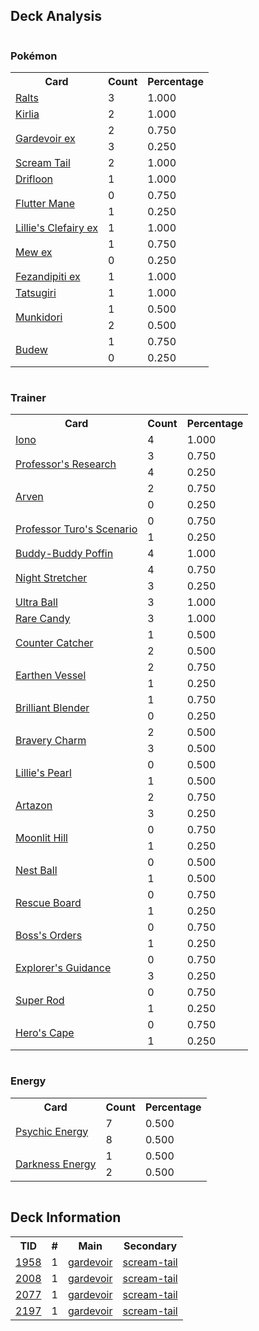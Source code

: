 
## Deck Analysis

<div style="display: flex; flex-wrap: wrap;">
<div style="flex: 1; margin-right: 10px;">
<h3>Pokémon</h3><table><tr><th>Card</th><th>Count</th><th>Percentage</th></tr><tr><td rowspan='1'><a href='https://limitlesstcg.com/cards/SVI/84'>Ralts</a></td><td>3</td><td>1.000</td></tr><tr><td rowspan='1'><a href='https://limitlesstcg.com/cards/SVI/85'>Kirlia</a></td><td>2</td><td>1.000</td></tr><tr><td rowspan='2'><a href='https://limitlesstcg.com/cards/SVI/86'>Gardevoir ex</a></td><td>2</td><td>0.750</td></tr><tr><td>3</td><td>0.250</td></tr><tr><td rowspan='1'><a href='https://limitlesstcg.com/cards/PAR/86'>Scream Tail</a></td><td>2</td><td>1.000</td></tr><tr><td rowspan='1'><a href='https://limitlesstcg.com/cards/SVI/89'>Drifloon</a></td><td>1</td><td>1.000</td></tr><tr><td rowspan='2'><a href='https://limitlesstcg.com/cards/TEF/78'>Flutter Mane</a></td><td>0</td><td>0.750</td></tr><tr><td>1</td><td>0.250</td></tr><tr><td rowspan='1'><a href='https://limitlesstcg.com/cards/jp/SV9/33?translate=en'>Lillie's Clefairy ex</a></td><td>1</td><td>1.000</td></tr><tr><td rowspan='2'><a href='https://limitlesstcg.com/cards/MEW/151'>Mew ex</a></td><td>1</td><td>0.750</td></tr><tr><td>0</td><td>0.250</td></tr><tr><td rowspan='1'><a href='https://limitlesstcg.com/cards/SFA/38'>Fezandipiti ex</a></td><td>1</td><td>1.000</td></tr><tr><td rowspan='1'><a href='https://limitlesstcg.com/cards/TWM/131'>Tatsugiri</a></td><td>1</td><td>1.000</td></tr><tr><td rowspan='2'><a href='https://limitlesstcg.com/cards/TWM/95'>Munkidori</a></td><td>1</td><td>0.500</td></tr><tr><td>2</td><td>0.500</td></tr><tr><td rowspan='2'><a href='https://limitlesstcg.com/cards/PRE/4'>Budew</a></td><td>1</td><td>0.750</td></tr><tr><td>0</td><td>0.250</td></tr></table>
</div><div style='flex: 1; margin-right: 10px;'><h3>Trainer</h3><table><tr><th>Card</th><th>Count</th><th>Percentage</th></tr><tr><td rowspan='1'><a href='https://limitlesstcg.com/cards/PAL/185'>Iono</a></td><td>4</td><td>1.000</td></tr><tr><td rowspan='2'><a href='https://limitlesstcg.com/cards/SVI/189'>Professor's Research</a></td><td>3</td><td>0.750</td></tr><tr><td>4</td><td>0.250</td></tr><tr><td rowspan='2'><a href='https://limitlesstcg.com/cards/OBF/186'>Arven</a></td><td>2</td><td>0.750</td></tr><tr><td>0</td><td>0.250</td></tr><tr><td rowspan='2'><a href='https://limitlesstcg.com/cards/PAR/171'>Professor Turo's Scenario</a></td><td>0</td><td>0.750</td></tr><tr><td>1</td><td>0.250</td></tr><tr><td rowspan='1'><a href='https://limitlesstcg.com/cards/TEF/144'>Buddy-Buddy Poffin</a></td><td>4</td><td>1.000</td></tr><tr><td rowspan='2'><a href='https://limitlesstcg.com/cards/SFA/61'>Night Stretcher</a></td><td>4</td><td>0.750</td></tr><tr><td>3</td><td>0.250</td></tr><tr><td rowspan='1'><a href='https://limitlesstcg.com/cards/SVI/196'>Ultra Ball</a></td><td>3</td><td>1.000</td></tr><tr><td rowspan='1'><a href='https://limitlesstcg.com/cards/SVI/191'>Rare Candy</a></td><td>3</td><td>1.000</td></tr><tr><td rowspan='2'><a href='https://limitlesstcg.com/cards/PAR/160'>Counter Catcher</a></td><td>1</td><td>0.500</td></tr><tr><td>2</td><td>0.500</td></tr><tr><td rowspan='2'><a href='https://limitlesstcg.com/cards/PAR/163'>Earthen Vessel</a></td><td>2</td><td>0.750</td></tr><tr><td>1</td><td>0.250</td></tr><tr><td rowspan='2'><a href='https://limitlesstcg.com/cards/SSP/164'>Brilliant Blender</a></td><td>1</td><td>0.750</td></tr><tr><td>0</td><td>0.250</td></tr><tr><td rowspan='2'><a href='https://limitlesstcg.com/cards/PAL/173'>Bravery Charm</a></td><td>2</td><td>0.500</td></tr><tr><td>3</td><td>0.500</td></tr><tr><td rowspan='2'><a href='https://limitlesstcg.com/cards/jp/SV9/93?translate=en'>Lillie's Pearl</a></td><td>0</td><td>0.500</td></tr><tr><td>1</td><td>0.500</td></tr><tr><td rowspan='2'><a href='https://limitlesstcg.com/cards/PAL/171'>Artazon</a></td><td>2</td><td>0.750</td></tr><tr><td>3</td><td>0.250</td></tr><tr><td rowspan='2'><a href='https://limitlesstcg.com/cards/PAF/81'>Moonlit Hill</a></td><td>0</td><td>0.750</td></tr><tr><td>1</td><td>0.250</td></tr><tr><td rowspan='2'><a href='https://limitlesstcg.com/cards/SVI/181'>Nest Ball</a></td><td>0</td><td>0.500</td></tr><tr><td>1</td><td>0.500</td></tr><tr><td rowspan='2'><a href='https://limitlesstcg.com/cards/TEF/159'>Rescue Board</a></td><td>0</td><td>0.750</td></tr><tr><td>1</td><td>0.250</td></tr><tr><td rowspan='2'><a href='https://limitlesstcg.com/cards/PAL/172'>Boss's Orders</a></td><td>0</td><td>0.750</td></tr><tr><td>1</td><td>0.250</td></tr><tr><td rowspan='2'><a href='https://limitlesstcg.com/cards/TEF/147'>Explorer's Guidance</a></td><td>0</td><td>0.750</td></tr><tr><td>3</td><td>0.250</td></tr><tr><td rowspan='2'><a href='https://limitlesstcg.com/cards/PAL/188'>Super Rod</a></td><td>0</td><td>0.750</td></tr><tr><td>1</td><td>0.250</td></tr><tr><td rowspan='2'><a href='https://limitlesstcg.com/cards/TEF/152'>Hero's Cape</a></td><td>0</td><td>0.750</td></tr><tr><td>1</td><td>0.250</td></tr></table>
</div><div style='flex: 1; margin-right: 10px;'><h3>Energy</h3><table><tr><th>Card</th><th>Count</th><th>Percentage</th></tr><tr><td rowspan='2'><a href='https://limitlesstcg.com/cards/SVE/13'>Psychic Energy</a></td><td>7</td><td>0.500</td></tr><tr><td>8</td><td>0.500</td></tr><tr><td rowspan='2'><a href='https://limitlesstcg.com/cards/SVE/15'>Darkness Energy</a></td><td>1</td><td>0.500</td></tr><tr><td>2</td><td>0.500</td></tr></table>
</div></div>

## Deck Information

<table>
<tr><th>TID</th><th>#</th><th>Main</th><th>Secondary</th></tr>
<tr><td><a href='https://limitlesstcg.com/tournaments/jp/1958'>1958</a></td><td>1</td><td><a href='https://limitlesstcg.com/decks/list/jp/29148'>gardevoir</a></td><td><a href='https://limitlesstcg.com/decks/list/jp/29148'>scream-tail</a></td></tr><tr><td><a href='https://limitlesstcg.com/tournaments/jp/2008'>2008</a></td><td>1</td><td><a href='https://limitlesstcg.com/decks/list/jp/29944'>gardevoir</a></td><td><a href='https://limitlesstcg.com/decks/list/jp/29944'>scream-tail</a></td></tr><tr><td><a href='https://limitlesstcg.com/tournaments/jp/2077'>2077</a></td><td>1</td><td><a href='https://limitlesstcg.com/decks/list/jp/31021'>gardevoir</a></td><td><a href='https://limitlesstcg.com/decks/list/jp/31021'>scream-tail</a></td></tr><tr><td><a href='https://limitlesstcg.com/tournaments/jp/2197'>2197</a></td><td>1</td><td><a href='https://limitlesstcg.com/decks/list/jp/32891'>gardevoir</a></td><td><a href='https://limitlesstcg.com/decks/list/jp/32891'>scream-tail</a></td></tr></table>